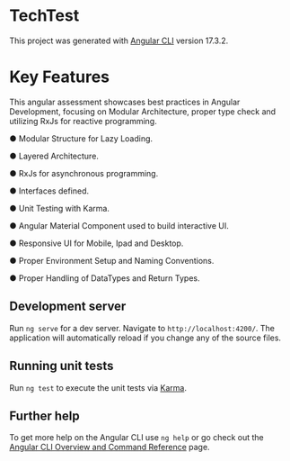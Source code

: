 # TechTest

This project was generated with [Angular CLI](https://github.com/angular/angular-cli) version 17.3.2.

# Key Features

This angular assessment showcases best practices in Angular Development, focusing on Modular Architecture, proper type check and utilizing RxJs for reactive programming.

● Modular Structure for Lazy Loading.

● Layered Architecture.

● RxJs for asynchronous programming.

● Interfaces defined.

● Unit Testing with Karma.

● Angular Material Component used to build interactive UI.

● Responsive UI for Mobile, Ipad and Desktop.

● Proper Environment Setup and Naming Conventions.

● Proper Handling of DataTypes and Return Types.

## Development server

Run `ng serve` for a dev server. Navigate to `http://localhost:4200/`. The application will automatically reload if you change any of the source files.

## Running unit tests

Run `ng test` to execute the unit tests via [Karma](https://karma-runner.github.io).

## Further help

To get more help on the Angular CLI use `ng help` or go check out the [Angular CLI Overview and Command Reference](https://angular.io/cli) page.
